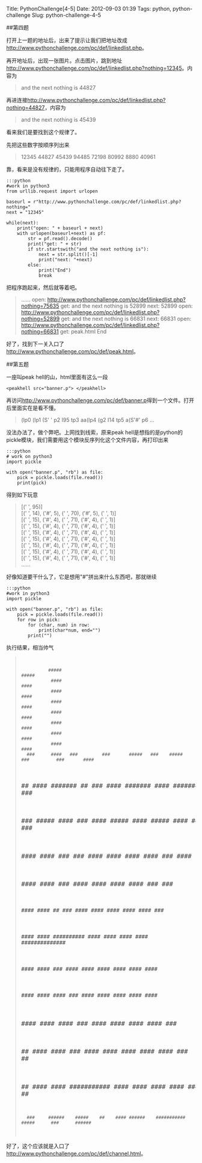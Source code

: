 Title: PythonChallenge[4-5]
Date: 2012-09-03 01:39
Tags: python, python-challenge
Slug: python-challenge-4-5

##第四题

打开上一题的地址后，出来了提示让我们把地址改成<http://www.pythonchallenge.com/pc/def/linkedlist.php>。

再开地址后，出现一张图片。点击图片，跳到地址<http://www.pythonchallenge.com/pc/def/linkedlist.php?nothing=12345>。内容为
> and the next nothing is 44827

再进连接<http://www.pythonchallenge.com/pc/def/linkedlist.php?nothing=44827>，内容为

> and the next nothing is 45439

看来我们是要找到这个规律了。

先把这些数字按顺序列出来

> 12345
> 44827
> 45439
> 94485
> 72198
> 80992
> 8880
> 40961

靠，看来是没有规律的，只能用程序自动往下走了。

    :::python
    #work in python3
    from urllib.request import urlopen

    baseurl = r"http://www.pythonchallenge.com/pc/def/linkedlist.php?nothing="
    next = "12345"

    while(next):
        print("open: " + baseurl + next)
        with urlopen(baseurl+next) as pf:
            str = pf.read().decode()
            print("get: " + str)
            if str.startswith("and the next nothing is"):
                next = str.split()[-1]
                print("next: "+next)
            else:
                print("End")
                break

把程序跑起来，然后就等着吧。

> ......
> open: http://www.pythonchallenge.com/pc/def/linkedlist.php?nothing=75635
> get: and the next nothing is 52899
> next: 52899
> open: http://www.pythonchallenge.com/pc/def/linkedlist.php?nothing=52899
> get: and the next nothing is 66831
> next: 66831
> open: http://www.pythonchallenge.com/pc/def/linkedlist.php?nothing=66831
> get: peak.html
> End

好了，找到下一关入口了<http://www.pythonchallenge.com/pc/def/peak.html>。

##第五题

一座叫peak hell的山，html里面有这么一段

    <peakhell src="banner.p"> </peakhell>

再访问<http://www.pythonchallenge.com/pc/def/banner.p>得到一个文件。打开后里面实在是看不懂。

> (lp0
> (lp1
> (S' '
> p2
> I95
> tp3
> aa(lp4
> (g2
> I14
> tp5
> a(S'#'
> p6
> ...

没法办法了，做个弊吧。上网找到线索，原来peak hell是想指的是python的pickle模块，我们需要用这个模块反序列化这个文件内容，再打印出来

    :::python
    # work on python3
    import pickle

    with open("banner.p", "rb") as file:
        pick = pickle.loads(file.read())
        print(pick)

得到如下玩意
<blockquote>
[(' ', 95)]<br/>
[(' ', 14), ('#', 5), (' ', 70), ('#', 5), (' ', 1)]<br/>
[(' ', 15), ('#', 4), (' ', 71), ('#', 4), (' ', 1)]<br/>
[(' ', 15), ('#', 4), (' ', 71), ('#', 4), (' ', 1)]<br/>
[(' ', 15), ('#', 4), (' ', 71), ('#', 4), (' ', 1)]<br/>
[(' ', 15), ('#', 4), (' ', 71), ('#', 4), (' ', 1)]<br/>
[(' ', 15), ('#', 4), (' ', 71), ('#', 4), (' ', 1)]<br/>
[(' ', 15), ('#', 4), (' ', 71), ('#', 4), (' ', 1)]<br/>
[(' ', 15), ('#', 4), (' ', 71), ('#', 4), (' ', 1)]<br/>
......
</blockquote>

好像知道要干什么了，它是想用"#"拼出来什么东西吧，那就继续

    :::python
    #work in python3
    import pickle

    with open("banner.p", "rb") as file:
        pick = pickle.loads(file.read())
        for row in pick:
            for (char, num) in row:
                print(char*num, end="")
            print("")

执行结果，相当帅气

<blockquote>
<pre>

              #####                                                                      #####
               ####                                                                       ####
               ####                                                                       ####
               ####                                                                       ####
               ####                                                                       ####
               ####                                                                       ####
               ####                                                                       ####
               ####                                                                       ####
      ###      ####   ###         ###       #####   ###    #####   ###          ###       ####
   ###   ##    #### #######     ##  ###      #### #######   #### #######     ###  ###     ####
  ###     ###  #####    ####   ###   ####    #####    ####  #####    ####   ###     ###   ####
 ###           ####     ####   ###    ###    ####     ####  ####     ####  ###      ####  ####
 ###           ####     ####          ###    ####     ####  ####     ####  ###       ###  ####
####           ####     ####     ##   ###    ####     ####  ####     #### ####       ###  ####
####           ####     ####   ##########    ####     ####  ####     #### ##############  ####
####           ####     ####  ###    ####    ####     ####  ####     #### ####            ####
####           ####     #### ####     ###    ####     ####  ####     #### ####            ####
 ###           ####     #### ####     ###    ####     ####  ####     ####  ###            ####
  ###      ##  ####     ####  ###    ####    ####     ####  ####     ####   ###      ##   ####
   ###    ##   ####     ####   ###########   ####     ####  ####     ####    ###    ##    ####
      ###     ######    #####    ##    #### ######    ###########    #####      ###      ######
</pre>
</blockquote>

好了，这个应该就是入口了<http://www.pythonchallenge.com/pc/def/channel.html>。
